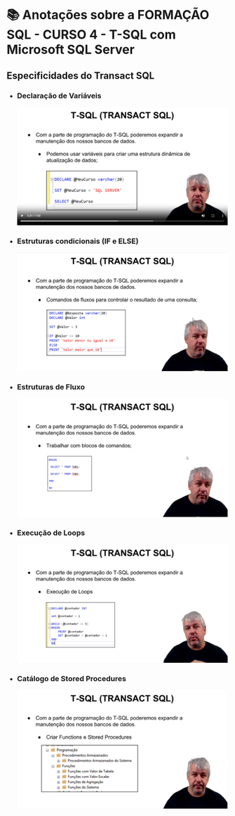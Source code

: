 # 📚 Anotações sobre a FORMAÇÃO SQL - CURSO 4 - T-SQL com Microsoft SQL Server

## Especificidades do Transact SQL

- ### Declaração de Variáveis
    ![alt text](image.png)

- ### Estruturas condicionais (IF e ELSE)
    ![alt text](image-1.png)

- ### Estruturas de Fluxo
    ![alt text](image-2.png)

- ### Execução de Loops
    ![alt text](image-3.png)

- ### Catálogo de Stored Procedures
    ![alt text](image-4.png)